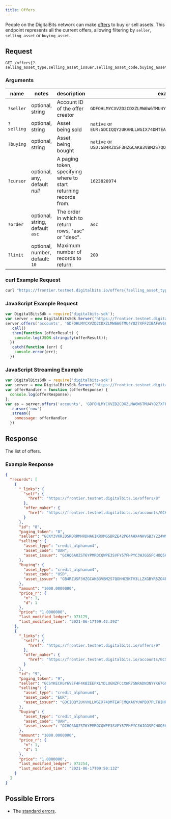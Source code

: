 ```yaml
---
title: Offers
---
```


People on the DigitalBits network can make [offers](../resources/offer.md) to buy or sell assets. This
endpoint represents all the current offers, allowing filtering by `seller`, `selling_asset` or `buying_asset`.

## Request

```
GET /offers{?selling_asset_type,selling_asset_issuer,selling_asset_code,buying_asset_type,buying_asset_issuer,buying_asset_code,seller,cursor,limit,order}
```

### Arguments

| name | notes | description | example |
| ---- | ----- | ----------- | ------- |
| `?seller` | optional, string | Account ID of the offer creator  | `GDFOHLMYCXVZD2CDXZLMW6W6TMU4YO27XFF2IBAFAV66MSTPDDSK2LAY` |
| `?selling` | optional, string | Asset being sold | `native` or `EUR:GDCIQQY2UKVNLLWGIX74DMTEAFCMQKAKYUWPBO7PLTHIHRKSFZN7V2FC` |
| `?buying` | optional, string | Asset being bought | `native` or `USD:GB4RZUSF3HZGCAKB3VBM2S7QOHHC5KTV3LLZXGBYR5ZO4B26CKHFZTSZ` |
| `?cursor` | optional, any, default _null_ | A paging token, specifying where to start returning records from. | `1623820974` |
| `?order`  | optional, string, default `asc` | The order in which to return rows, "asc" or "desc". | `asc` |
| `?limit`  | optional, number, default: `10` | Maximum number of records to return. | `200` |

### curl Example Request

```sh
curl "https://frontier.testnet.digitalbits.io/offers{?selling_asset_type,selling_asset_issuer,selling_asset_code,buying_asset_type,buying_asset_issuer,buying_asset_code,seller,cursor,limit,order}"
```

### JavaScript Example Request

```javascript
var DigitalBitsSdk = require('digitalbits-sdk'); 
var server = new DigitalBitsSdk.Server('https://frontier.testnet.digitalbits.io'); 
server.offers('accounts', 'GDFOHLMYCXVZD2CDXZLMW6W6TMU4YO27XFF2IBAFAV66MSTPDDSK2LAY') 
  .call() 
  .then(function (offerResult) { 
    console.log(JSON.stringify(offerResult)); 
  }) 
  .catch(function (err) { 
    console.error(err); 
  }) 
```

### JavaScript Streaming Example

```javascript
var DigitalBitsSdk = require('digitalbits-sdk') 
var server = new DigitalBitsSdk.Server('https://frontier.testnet.digitalbits.io'); 
var offerHandler = function (offerResponse) { 
  console.log(offerResponse); 
}; 
var es = server.offers('accounts', 'GDFOHLMYCXVZD2CDXZLMW6W6TMU4YO27XFF2IBAFAV66MSTPDDSK2LAY') 
  .cursor('now') 
  .stream({ 
    onmessage: offerHandler 
  }) 
```

## Response

The list of offers.

### Example Response

```json
{
  "records": [
    {
      "_links": {
        "self": {
          "href": "https://frontier.testnet.digitalbits.io/offers/8"
        },
        "offer_maker": {
          "href": "https://frontier.testnet.digitalbits.io/accounts/GCKY3VKRJDSRORRMHRDHA6IKRXMGSBRZE42P64AHX4NHVGB3Y224WM3M"
        }
      },
      "id": "8",
      "paging_token": "8",
      "seller": "GCKY3VKRJDSRORRMHRDHA6IKRXMGSBRZE42P64AHX4NHVGB3Y224WM3M",
      "selling": {
        "asset_type": "credit_alphanum4",
        "asset_code": "UAH",
        "asset_issuer": "GCHQ6AOZST6YPMROCQWPE3SVFY57FHPYC3WJGGSFCHOQ5HFZC5HSHQYK"
      },
      "buying": {
        "asset_type": "credit_alphanum4",
        "asset_code": "USD",
        "asset_issuer": "GB4RZUSF3HZGCAKB3VBM2S7QOHHC5KTV3LLZXGBYR5ZO4B26CKHFZTSZ"
      },
      "amount": "1000.0000000",
      "price_r": {
        "n": 1,
        "d": 1
      },
      "price": "1.0000000",
      "last_modified_ledger": 973175,
      "last_modified_time": "2021-06-17T09:42:39Z"
    },
    {
      "_links": {
        "self": {
          "href": "https://frontier.testnet.digitalbits.io/offers/9"
        },
        "offer_maker": {
          "href": "https://frontier.testnet.digitalbits.io/accounts/GCSYKECRGY6VEF4F4KBZEEPXLYDLUGNZFCCXWR7SNRADN3NYYK67GQKF"
        }
      },
      "id": "9",
      "paging_token": "9",
      "seller": "GCSYKECRGY6VEF4F4KBZEEPXLYDLUGNZFCCXWR7SNRADN3NYYK67GQKF",
      "selling": {
        "asset_type": "credit_alphanum4",
        "asset_code": "EUR",
        "asset_issuer": "GDCIQQY2UKVNLLWGIX74DMTEAFCMQKAKYUWPBO7PLTHIHRKSFZN7V2FC"
      },
      "buying": {
        "asset_type": "credit_alphanum4",
        "asset_code": "UAH",
        "asset_issuer": "GCHQ6AOZST6YPMROCQWPE3SVFY57FHPYC3WJGGSFCHOQ5HFZC5HSHQYK"
      },
      "amount": "1000.0000000",
      "price_r": {
        "n": 1,
        "d": 1
      },
      "price": "1.0000000",
      "last_modified_ledger": 973254,
      "last_modified_time": "2021-06-17T09:50:13Z"
    }
  ]
}

```

## Possible Errors

- The [standard errors](../errors.md#standard-errors).
